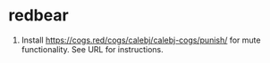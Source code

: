 # redbear
1. Install https://cogs.red/cogs/calebj/calebj-cogs/punish/ for mute functionality. See URL for instructions.
